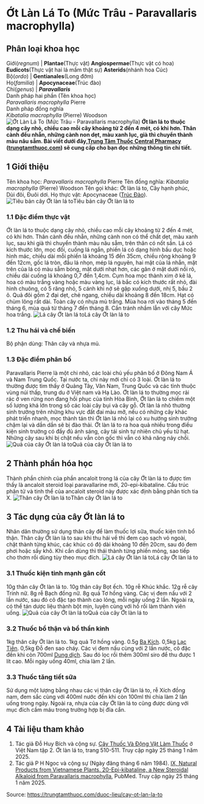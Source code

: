 # Ớt Làn Lá To (Mức Trâu - Paravallaris macrophylla)

Phân loại khoa học  
---  
Giới(_regnum_) |  **Plantae**(Thực vật) **Angiospermae**(Thực vật có hoa) **Eudicots**(Thực vật hai lá mầm thật sự) **Asterids**(nhánh hoa Cúc)  
Bộ(_ordo_) | **Gentianales**(Long đởm)  
Họ(_familia_) | **Apocynaceae**(Trúc đào)  
Chi(_genus_) | **_Paravallaris_**  
Danh pháp hai phần (Tên khoa học)  
_Paravallaris macrophylla_ Pierre  
Danh pháp đồng nghĩa  
_Kibatalia macrophylla_ (Pierre) Woodson  
![Ớt Làn Lá To \(Mức Trâu - Paravallaris macrophylla\)](https://trungtamthuoc.com/images/others/ot-lan-la-to-5-8616.jpg)
**Ớt làn lá to thuộc dạng cây nhỏ, chiều cao mỗi cây khoảng từ 2 đến 4 mét, có khi hơn. Thân cành đều nhẵn, những cành non dẹt, màu xanh lục, già thì chuyển thành màu nâu sẫm. Bài viết dưới đây,[Trung Tâm Thuốc Central Pharmacy](https://trungtamthuoc.com/ "Trung Tâm Thuốc Central Pharmacy") ([trungtamthuoc.com](https://trungtamthuoc.com/ "trungtamthuoc.com")) sẽ cung cấp cho bạn đọc những thông tin chi tiết.**
##  1 Giới thiệu
Tên khoa học: _Paravallaris macrophylla_ Pierre
Tên đồng nghĩa: _Kibatalia macrophylla_ (Pierre) Woodson
Tên gọi khác: Ớt làn lá to, Cây hạnh phúc, Dùi đôi, Đuôi dơi.
Họ thực vật: Apocynaceae ([Trúc Đào](https://trungtamthuoc.com/duoc-lieu/cay-truc-dao "Trúc Đào")).
![Tiêu bản cây Ớt làn lá to](https://trungtamthuoc.com/images/item/ot-lan-la-to.jpg)Tiêu bản cây Ớt làn lá to
### 1.1 Đặc điểm thực vật
Ớt làn lá to thuộc dạng cây nhỏ, chiều cao mỗi cây khoảng từ 2 đến 4 mét, có khi hơn. Thân cành đều nhẵn, những cành non có thể chất dẹt, màu xanh lục, sau khi già thì chuyển thành màu nâu sẫm, trên thân có nốt sần.
Lá có kích thước lớn, mọc đối, cuống lá ngắn, phiến lá có dạng hình bầu dục hoặc hình mác, chiều dài mỗi phiến lá khoảng 15 đến 35cm, chiều rộng khoảng 9 đến 12cm, gốc lá tròn, đầu lá nhọn, mép lá nguyên, hai mặt của lá nhẵn, mặt trên của lá có màu sẫm bóng, măt dưới nhạt hơn, các gân ở mặt dưới nổi rõ, chiều dài cuống lá khoảng 0,7 đến 1,4cm.
Cụm hoa mọc thành xim ở kẽ lá, hoa có màu trắng vàng hoặc màu vàng lục, lá bắc có kích thước rất nhỏ, đài hình chuông, có 5 răng nhỏ, 5 cánh khi nở sẽ gập xuống dưới, nhị 5, bầu 2 ô.
Quả đôi gồm 2 đại dẹt, chẻ ngang, chiều dài khoảng 8 đến 18cm.
Hạt có chùm lông rất dài.
Toàn cây có nhựa mủ trắng.
Mùa hoa rơi vào tháng 5 đến tháng 6, mùa quả từ tháng 7 đến tháng 8.
Cần tránh nhầm lẫn với cây Mức hoa trắng.
![Lá cây Ớt làn lá to](https://trungtamthuoc.com/images/item/ot-lan-la-to-0.jpg)Lá cây Ớt làn lá to
### 1.2 Thu hái và chế biến
Bộ phận dùng: Thân cây và nhựa mủ.
### 1.3 Đặc điểm phân bố
Paravallaris Pierre là một chi nhỏ, các loài chủ yếu phân bố ở Đông Nam Á và Nam Trung Quốc. Tại nước ta, chi này mới chỉ có 3 loài.
Ớt làn lá to thường được tìm thấy ở Quảng Tây, Vân Nam, Trung Quốc và các tỉnh thuộc vùng núi thấp, trung du ở Việt nam và Hạ Lào.
Ớt làn lá to thường mọc rải rác ở ven rừng non đang hồi phục của tỉnh Hòa Bình, Ớt làn lá to chiếm một số lượng khá lớn trong số các loài cây bụi và cây gỗ.
Ớt làn lá nhỏ thường sinh trưởng trên những khu vực đất đai màu mỡ, nếu có những cây khác phát triển nhanh, mọc thành tán thì Ớt làn lá nhỏ lại có xu hướng sinh trưởng chậm lại và dần dần sẽ bị đào thải.
Ớt làn lá to ra hoa quả nhiều trong điều kiện sinh trưởng có đầy đủ ánh sáng, cây tái sinh tự nhiên chủ yếu từ hạt. Những cây sau khi bị chặt nếu vẫn còn gốc thì vẫn có khả năng nảy chồi.
![Quả của cây Ớt làn lá to](https://trungtamthuoc.com/images/item/ot-lan-la-to-2.jpg)Quả của cây Ớt làn lá to
##  2 Thành phần hóa học
Thành phần chính của phần ancaloit trong lá của cây Ớt làn lá to được tìm thấy là ancaloit steroid loại paravallarine mới, 20-epi-kibataline. Cấu trúc phân tử và tinh thể của ancaloit steroid này được xác định bằng phân tích tia X.
![Thân cây Ớt làn lá to](https://trungtamthuoc.com/images/item/ot-lan-la-to-4.jpg)Thân cây Ớt làn lá to
##  3 Tác dụng của cây Ớt làn lá to
Nhân dân thường sử dụng thân cây để làm thuốc lợi sữa, thuốc kiện tinh bổ thận.
Thân cây Ớt làn lá to sau khi thu hái về thì đem cạo sạch vỏ ngoài, chặt thành từng khúc, các khúc có độ dài khoảng 10 đến 20cm, sau đó đem phơi hoặc sấy khô. Khi cần dùng thì thái thành từng phiến mỏng, sao tiếp cho thơm rồi dùng tùy theo mục đích.
![Lá cây Ớt làn lá to](https://trungtamthuoc.com/images/item/ot-lan-la-to-1.jpg)Lá cây Ớt làn lá to
### 3.1 Thuốc kiện tinh mạnh gân cốt
10g thân cây Ớt làn lá to.
10g thân cây Bọt ếch.
10g rễ Khúc khắc.
12g rễ cây Trinh nữ.
8g rễ Bạch đồng nữ.
8g quả Tơ hồng vàng.
Các vị đem nấu với 2 lần nước, sau đó cô đặc tạo thành cao lỏng, mỗi ngày uống 2 lần.
Ngoài ra, có thể tán dược liệu thành bột mịn, luyện cùng với hồ rồi làm thành viên uống.
![Quả của cây Ớt làn lá to](https://trungtamthuoc.com/images/item/ot-lan-la-to-3.jpg)Quả của cây Ớt làn lá to
### 3.2 Thuốc bổ thận và bổ thần kinh
1kg thân cây Ớt làn lá to.
1kg quả Tơ hồng vàng.
0.5g [Ba Kích](https://trungtamthuoc.com/duoc-lieu/ba-kich-27 "Ba Kích").
0,5kg [Lạc Tiên](https://trungtamthuoc.com/duoc-lieu/lac-tien-15 "Lạc Tiên").
0,5kg Đỗ đen sao cháy.
Các vị đem nấu cùng với 2 lần nước, cô đặc đến khi còn 700ml [Dung dịch](https://trungtamthuoc.com/bai-viet/dung-dich-thuoc-la-gi-cong-thuc-va-ky-thuat-bao-che-dung-dich-thuoc "Dung dịch"). Sau đó lọc rồi thêm 300ml siro để thu được 1 lít cao. Mỗi ngày uống 40ml, chia làm 2 lần.
### 3.3 Thuốc tăng tiết sữa
Sử dụng một lượng bằng nhau các vị thân cây Ớt làn lá to, rễ Xích đồng nam, đem sắc cùng với 400ml nước đến khi còn 100ml thì chia làm 2 lần uống trong ngày.
Ngoài ra, nhựa của cây Ớt làn lá to cũng được dùng với mục đích cầm máu trong trường hợp bị đỉa cắn.
##  4 Tài liệu tham khảo
  1. Tác giả Đỗ Huy Bích và cộng sự. [Cây Thuốc Và Động Vật Làm Thuốc](https://trungtamthuoc.com/bai-viet/doc-online-va-tai-mien-phi-pdf-sach-cay-thuoc-va-dong-vat-lam-thuoc-o-viet-nam "Cây Thuốc Và Động Vật Làm Thuốc") ở Việt Nam tập 2. Ớt làn lá to, trang 510-511. Truy cập ngày 25 tháng 1 năm 2025.
  2. Tác giả P H Ngoc và cộng sự (Ngày đăng tháng 6 năm 1984). [IX, Natural Products from Vietnamese Plants. 20-Epi-kibataline, a New Steroidal Alkaloid from Paravallaris macrophylla](https://pubmed.ncbi.nlm.nih.gov/17340311/), PubMed. Truy cập ngày 25 tháng 1 năm 2025.




Source: https://trungtamthuoc.com/duoc-lieu/cay-ot-lan-la-to